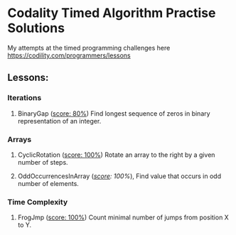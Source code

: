 # Codality Timed Algorithm Practise Solutions

My attempts at the timed programming challenges here https://codility.com/programmers/lessons

## Lessons:
### Iterations

1. BinaryGap ([score: 80%](https://codility.com/demo/results/trainingBWEAMQ-83G/))
Find longest sequence of zeros in binary representation of an integer.

### Arrays

1. CyclicRotation ([score: 100%](https://codility.com/demo/results/trainingGBGCAQ-UTA/))
Rotate an array to the right by a given number of steps.

2. OddOccurrencesInArray (*[score](https://codility.com/demo/results/trainingZA7327-UGD/): 100%*), 
Find value that occurs in odd number of elements.

### Time Complexity

1. FrogJmp ([score: 100%](https://codility.com/demo/results/trainingAHFH4B-NAM/))
Count minimal number of jumps from position X to Y.

